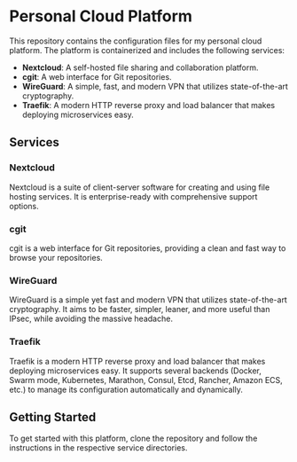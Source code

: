 # Personal Cloud Platform

This repository contains the configuration files for my personal cloud platform. The platform is containerized and includes the following services:

- **Nextcloud**: A self-hosted file sharing and collaboration platform.
- **cgit**: A web interface for Git repositories.
- **WireGuard**: A simple, fast, and modern VPN that utilizes state-of-the-art cryptography.
- **Traefik**: A modern HTTP reverse proxy and load balancer that makes deploying microservices easy.

## Services

### Nextcloud
Nextcloud is a suite of client-server software for creating and using file hosting services. It is enterprise-ready with comprehensive support options.

### cgit
cgit is a web interface for Git repositories, providing a clean and fast way to browse your repositories.

### WireGuard
WireGuard is a simple yet fast and modern VPN that utilizes state-of-the-art cryptography. It aims to be faster, simpler, leaner, and more useful than IPsec, while avoiding the massive headache.

### Traefik
Traefik is a modern HTTP reverse proxy and load balancer that makes deploying microservices easy. It supports several backends (Docker, Swarm mode, Kubernetes, Marathon, Consul, Etcd, Rancher, Amazon ECS, etc.) to manage its configuration automatically and dynamically.

## Getting Started

To get started with this platform, clone the repository and follow the instructions in the respective service directories.

